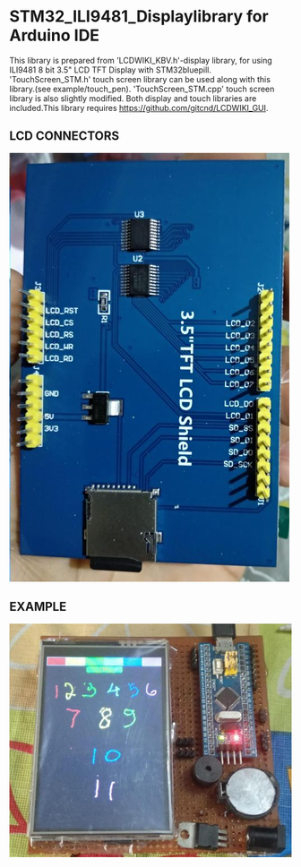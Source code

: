 # STM32_ILI9481_Displaylibrary for Arduino IDE
This library is prepared from 'LCDWIKI_KBV.h'-display library, for using ILI9481 8 bit 3.5" LCD TFT Display with STM32bluepill. 'TouchScreen_STM.h' touch screen library can be used along with this library.(see example/touch_pen). 'TouchScreen_STM.cpp' touch screen library is also slightly modified. Both display and touch libraries are included.This library requires https://github.com/gitcnd/LCDWIKI_GUI.

## LCD CONNECTORS
![Alt text](LCD_3.5.jpg?raw=true "Title" )

## EXAMPLE
![Alt text](photo_2020-04-19_17-45-51.jpg?raw=true "Title" )
